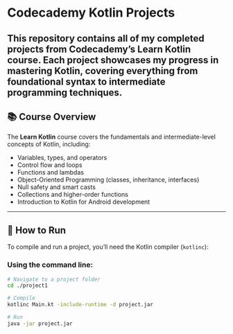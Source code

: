 # Codecademy Kotlin Projects

This repository contains all of my completed projects from Codecademy’s **Learn Kotlin** course.
Each project showcases my progress in mastering Kotlin, covering everything from foundational syntax to intermediate programming techniques.
---

## 📚 Course Overview

The **Learn Kotlin** course covers the fundamentals and intermediate-level concepts of Kotlin, including:

* Variables, types, and operators
* Control flow and loops
* Functions and lambdas
* Object-Oriented Programming (classes, inheritance, interfaces)
* Null safety and smart casts
* Collections and higher-order functions
* Introduction to Kotlin for Android development

---

## 🚀 How to Run

To compile and run a project, you’ll need the Kotlin compiler (`kotlinc`):

### Using the command line:

```bash
# Navigate to a project folder
cd ./project1

# Compile
kotlinc Main.kt -include-runtime -d project.jar

# Run
java -jar project.jar
```
